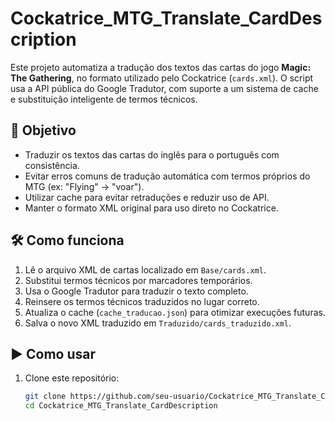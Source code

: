 # Cockatrice_MTG_Translate_CardDescription

Este projeto automatiza a tradução dos textos das cartas do jogo **Magic: The Gathering**, no formato utilizado pelo Cockatrice (`cards.xml`). O script usa a API pública do Google Tradutor, com suporte a um sistema de cache e substituição inteligente de termos técnicos.

## 🧠 Objetivo

- Traduzir os textos das cartas do inglês para o português com consistência.
- Evitar erros comuns de tradução automática com termos próprios do MTG (ex: "Flying" → "voar").
- Utilizar cache para evitar retraduções e reduzir uso de API.
- Manter o formato XML original para uso direto no Cockatrice.

## 🛠️ Como funciona

1. Lê o arquivo XML de cartas localizado em `Base/cards.xml`.
2. Substitui termos técnicos por marcadores temporários.
3. Usa o Google Tradutor para traduzir o texto completo.
4. Reinsere os termos técnicos traduzidos no lugar correto.
5. Atualiza o cache (`cache_traducao.json`) para otimizar execuções futuras.
6. Salva o novo XML traduzido em `Traduzido/cards_traduzido.xml`.

## ▶️ Como usar

1. Clone este repositório:
   ```bash
   git clone https://github.com/seu-usuario/Cockatrice_MTG_Translate_CardDescription.git
   cd Cockatrice_MTG_Translate_CardDescription
